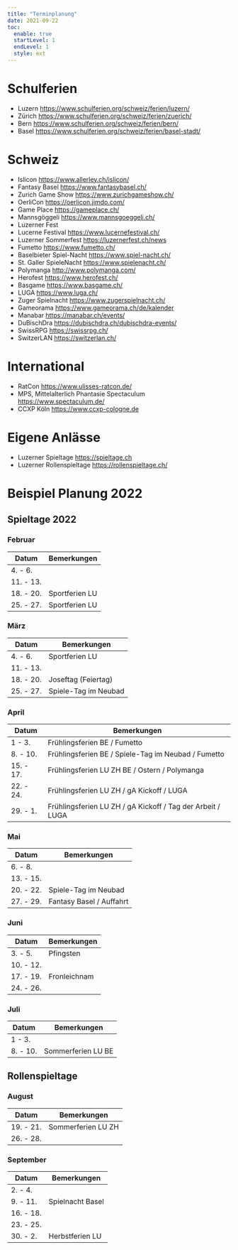 ```yaml
---
title: "Terminplanung"
date: 2021-09-22
toc:
  enable: true
  startLevel: 1
  endLevel: 1
  style: ext
---
```


# Schulferien

- Luzern https://www.schulferien.org/schweiz/ferien/luzern/
- Zürich https://www.schulferien.org/schweiz/ferien/zuerich/
- Bern https://www.schulferien.org/schweiz/ferien/bern/
- Basel https://www.schulferien.org/schweiz/ferien/basel-stadt/

# Schweiz

- Islicon https://www.allerley.ch/islicon/
- Fantasy Basel https://www.fantasybasel.ch/
- Zurich Game Show https://www.zurichgameshow.ch/
- OerliCon https://oerlicon.jimdo.com/
- Game Place https://gameplace.ch/
- Mannsgöggeli https://www.mannsgoeggeli.ch/
- Luzerner Fest
- Lucerne Festival https://www.lucernefestival.ch/
- Luzerner Sommerfest https://luzernerfest.ch/news
- Fumetto https://www.fumetto.ch/
- Baselbieter Spiel-Nacht https://www.spiel-nacht.ch/
- St. Galler SpieleNacht https://www.spielenacht.ch/
- Polymanga http://www.polymanga.com/
- Herofest https://www.herofest.ch/
- Basgame https://www.basgame.ch/
- LUGA https://www.luga.ch/
- Zuger Spielnacht https://www.zugerspielnacht.ch/
- Gameorama https://www.gameorama.ch/de/kalender
- Manabar https://manabar.ch/events/
- DuBischDra https://dubischdra.ch/dubischdra-events/
- SwissRPG https://swissrpg.ch/
- SwitzerLAN https://switzerlan.ch/

# International

- RatCon https://www.ulisses-ratcon.de/
- MPS, Mittelalterlich Phantasie Spectaculum https://www.spectaculum.de/
- CCXP Köln https://www.ccxp-cologne.de

# Eigene Anlässe

- Luzerner Spieltage https://spieltage.ch
- Luzerner Rollenspieltage https://rollenspieltage.ch/

# Beispiel Planung 2022

## Spieltage 2022

### Februar

Datum | Bemerkungen
--- | ---
4. - 6. |
11. - 13. |
18. - 20. | Sportferien LU
25. - 27. | Sportferien LU

### März

Datum | Bemerkungen
--- | ---
4. - 6. | Sportferien LU
11. - 13. |
18. - 20. | Joseftag (Feiertag)
25. - 27. | Spiele-Tag im Neubad

### April

Datum | Bemerkungen
--- | ---
1 - 3. | Frühlingsferien BE / Fumetto
8. - 10. | Frühlingsferien BE / Spiele-Tag im Neubad / Fumetto
15. - 17. | Frühlingsferien LU ZH BE / Ostern / Polymanga
22. - 24. | Frühlingsferien LU ZH / gA Kickoff / LUGA
29. - 1. | Frühlingsferien LU ZH / gA Kickoff / Tag der Arbeit / LUGA

### Mai

Datum | Bemerkungen
--- | ---
6. - 8. |
13. - 15. |
20. - 22. | Spiele-Tag im Neubad
27. - 29. | Fantasy Basel / Auffahrt

### Juni

Datum | Bemerkungen
--- | ---
3. - 5. | Pfingsten
10. - 12. |
17. - 19. | Fronleichnam
24. - 26. |

### Juli

Datum | Bemerkungen
--- | ---
1 - 3. |
8. - 10. | Sommerferien LU BE

## Rollenspieltage

### August

Datum | Bemerkungen
--- | ---
19. - 21. | Sommerferien LU ZH
26. - 28. |

### September

Datum | Bemerkungen
--- | ---
2. - 4. |
9. - 11. | Spielnacht Basel
16. - 18. |
23. - 25. |
30. - 2. | Herbstferien LU
